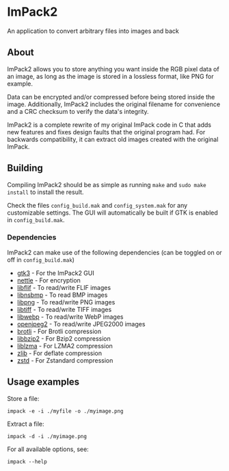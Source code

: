# ImPack2

An application to convert arbitrary files into images and back

## About

ImPack2 allows you to store anything you want inside the RGB pixel data of an image, as long as the image is stored in a lossless format, like PNG for example.

Data can be encrypted and/or compressed before being stored inside the image. Additionally, ImPack2 includes the original filename for convenience and a CRC checksum to verify the data's integrity.

ImPack2 is a complete rewrite of my original ImPack code in C that adds new features and fixes design faults that the original program had. For backwards compatibility, it can extract old images created with the original ImPack.

## Building

Compiling ImPack2 should be as simple as running `make` and `sudo make install` to install the result.

Check the files `config_build.mak` and `config_system.mak` for any customizable settings. The GUI will automatically be built if GTK is enabled in `config_build.mak`.

### Dependencies

ImPack2 can make use of the following dependencies (can be toggled on or off in `config_build.mak`)
* [gtk3](https://www.gtk.org/) - For the ImPack2 GUI
* [nettle](http://www.lysator.liu.se/~nisse/nettle/) - For encryption
* [libflif](https://flif.info/) - To read/write FLIF images
* [libnsbmp](http://www.netsurf-browser.org/projects/libnsbmp/) - To read BMP images
* [libpng](http://www.libpng.org/) - To read/write PNG images
* [libtiff](http://libtiff.org/) - To read/write TIFF images
* [libwebp](https://chromium.googlesource.com/webm/libwebp/) - To read/write WebP images
* [openjpeg2](http://www.openjpeg.org/) - To read/write JPEG2000 images
* [brotli](https://github.com/google/brotli) - For Brotli compression
* [libbzip2](https://sourceware.org/bzip2/) - For Bzip2 compression
* [liblzma](https://tukaani.org/xz/) - For LZMA2 compression
* [zlib](https://zlib.net/) - For deflate compression
* [zstd](https://facebook.github.io/zstd/) - For Zstandard compression

## Usage examples

Store a file:
```
impack -e -i ./myfile -o ./myimage.png
```
Extract a file:
```
impack -d -i ./myimage.png
```
For all available options, see:
```
impack --help
```
